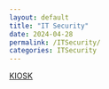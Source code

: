 ```yaml
---
layout: default
title: "IT Security"
date: 2024-04-28
permalink: /ITSecurity/
categories: ITSecurity
---
```


<a href="/ITSecurity/CORP/KIOSK/">KIOSK</a>
